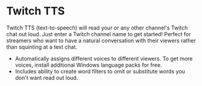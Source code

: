 # Twitch TTS
 
Twitch TTS (text-to-speech) will read your or any other channel's Twitch chat out loud. Just enter a Twitch channel name to get started! Perfect for streamers who want to have a natural conversation with their viewers rather than squinting at a text chat.

- Automatically assigns different voices to different viewers. To get more voices, install additional Windows language packs for free.
- Includes ability to create word filters to omit or substitute words you don't want read out loud.
